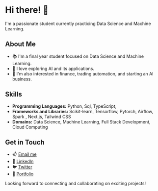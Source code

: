 # Hi there! 👋

I'm a passionate student currently practicing Data Science and Machine Learning. 

## About Me

- 📚 I'm a final year student focused on Data Science and Machine Learning.
- 🤖 I love exploring AI and its applications.
- 🌱 I'm also interested in finance, trading automation, and starting an AI business.

## Skills

- **Programming Languages:** Python, Sql, TypeScript, 
- **Frameworks and Libraries:** Scikit-learn, Tensorflow, Pytorch, Airflow, Spark , Next.js, Tailwind CSS
- **Domains:** Data Science, Machine Learning, Full Stack Development, Cloud Computing

## Get in Touch

- 📫 [Email me](mailto:ravikumarchavva@outook.com)
- 💼 [LinkedIn]( https://www.linkedin.com/in/ravikumar-chavva/)
- 🐦 [Twitter](https://x.com/Ravikumarchavva)
- 🌱 [Portfolio](https://ravikumarchavva.com/)

Looking forward to connecting and collaborating on exciting projects!
